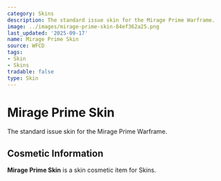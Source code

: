 ```yaml
---
category: Skins
description: The standard issue skin for the Mirage Prime Warframe.
image: ../images/mirage-prime-skin-84ef362a25.png
last_updated: '2025-09-17'
name: Mirage Prime Skin
source: WFCD
tags:
- Skin
- Skins
tradable: false
type: Skin
---
```


# Mirage Prime Skin

The standard issue skin for the Mirage Prime Warframe.

## Cosmetic Information

**Mirage Prime Skin** is a skin cosmetic item for Skins.

